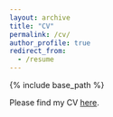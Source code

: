 ```yaml
---
layout: archive
title: "CV"
permalink: /cv/
author_profile: true
redirect_from:
  - /resume
---
```


{% include base_path %}

Please find my CV [here](https://drive.google.com/file/d/1BNZOIfeVo33hmBvizZtBlAPLFFJXi-_U/view?usp=sharing).



